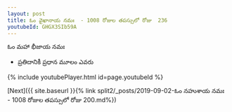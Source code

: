 ```yaml
---
layout: post
title: ఓం వైఖానాయ నమః  - 1008 రోజుల తపస్సులో రోజు  236
youtubeId: GHGX3SIb59A
---
```

 
 
 ఓం మహా భీజాయ నమః  
 
 -  ప్రతిదానికీ ప్రధాన మూలం ఎవరు 
 
  
 
  
 
 
 
 
 
 


{% include youtubePlayer.html id=page.youtubeId %}
 
[Next]({{ site.baseurl }}{% link  split2/_posts/2019-09-02-ఓం నహుశాయ నమః  - 1008 రోజుల తపస్సులో రోజు  200.md%})
 
